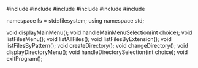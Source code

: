 #include <iostream>
#include <filesystem>
#include <vector>
#include <regex>
#include <string>
#include <cstdlib> 

namespace fs = std::filesystem;
using namespace std;

void displayMainMenu();
void handleMainMenuSelection(int choice);
void listFilesMenu();
void listAllFiles();
void listFilesByExtension();
void listFilesByPattern();
void createDirectory();
void changeDirectory();
void displayDirectoryMenu();
void handleDirectorySelection(int choice);
void exitProgram();

